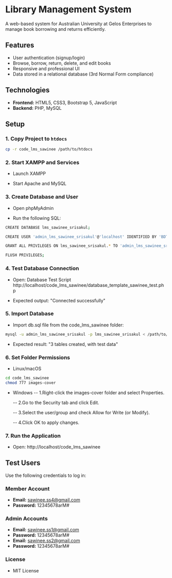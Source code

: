 # Library Management System

A web-based system for Australian University at Gelos Enterprises to manage book borrowing and returns efficiently.

## Features

- User authentication (signup/login)
- Browse, borrow, return, delete, and edit books
- Responsive and professional UI
- Data stored in a relational database (3rd Normal Form compliance)

## Technologies

- **Frontend:** HTML5, CSS3, Bootstrap 5, JavaScript
- **Backend:** PHP, MySQL

## Setup

### 1. Copy Project to `htdocs`

```sh
cp -r code_lms_sawinee /path/to/htdocs
```

### 2. Start XAMPP and Services

- Launch XAMPP

- Start Apache and MySQL

### 3. Create Database and User

- Open phpMyAdmin

- Run the following SQL:

```sh
CREATE DATABASE lms_sawinee_srisakul;

CREATE USER 'admin_lms_sawinee_srisakul'@'localhost' IDENTIFIED BY 'BDTE2r3nZ4Bd7ENk';

GRANT ALL PRIVILEGES ON lms_sawinee_srisakul.* TO 'admin_lms_sawinee_srisakul'@'localhost';

FLUSH PRIVILEGES;
```

### 4. Test Database Connection

- Open: Database Test Script
  http://localhost/code_lms_sawinee/database_template_sawinee_test.php

- Expected output: "Connected successfully"

### 5. Import Database

- Import db.sql file from the code_lms_sawinee folder:

```sh
mysql -u admin_lms_sawinee_srisakul -p lms_sawinee_srisakul < /path/to/code_lms_sawinee/db.sql
```

- Expected result: "3 tables created, with test data"

### 6. Set Folder Permissions

- Linux/macOS

```sh
cd code_lms_sawinee
chmod 777 images-cover
```

- Windows
  -- 1.Right-click the images-cover folder and select Properties.

  -- 2.Go to the Security tab and click Edit.

  -- 3.Select the user/group and check Allow for Write (or Modify).

  -- 4.Click OK to apply changes.

### 7. Run the Application

- Open: http://localhost/code_lms_sawinee

## Test Users

Use the following credentials to log in:

### Member Account

- **Email:** sawinee.ss4@gmail.com
- **Password:** 12345678arM#

### Admin Accounts

- **Email:** sawinee.ss1@gmail.com
- **Password:** 12345678arM#
- **Email:** sawinee.ss2@gmail.com
- **Password:** 12345678arM#

### License

- MIT License
